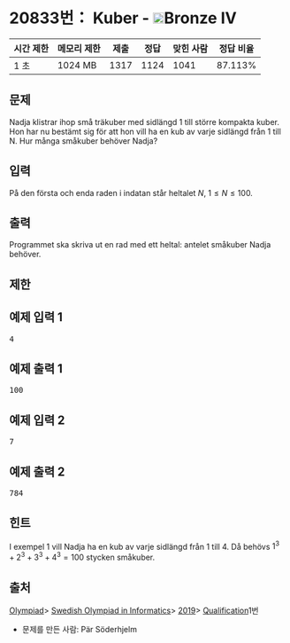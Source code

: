 # 20833번： Kuber - <img src="https://static.solved.ac/tier_small/2.svg" style="height:20px" />Bronze IV


| 시간 제한 | 메모리 제한 | 제출 | 정답 | 맞힌 사람 | 정답 비율 |
| --- | --- | --- | --- | --- | --- |
| 1 초 | 1024 MB | 1317 | 1124 | 1041 | 87.113% |


## 문제


Nadja klistrar ihop små träkuber med sidlängd 1 till större kompakta kuber. Hon har nu bestämt sig för att hon vill ha en kub av varje sidlängd från 1 till N. Hur många småkuber behöver Nadja?




## 입력


På den första och enda raden i indatan står heltalet $N$, $1\leq N\leq 100$.




## 출력


Programmet ska skriva ut en rad med ett heltal: antelet småkuber Nadja behöver.




## 제한




## 예제 입력 1


<pre>4
</pre>


## 예제 출력 1


<pre>100
</pre>




## 예제 입력 2


<pre>7
</pre>


## 예제 출력 2


<pre>784
</pre>




## 힌트


I exempel 1 vill Nadja ha en kub av varje sidlängd från $1$ till $4$. Då behövs $1^3 + 2^3 + 3^3 + 4^3 = 100$ stycken småkuber.





## 출처




[Olympiad](/category/2)> [Swedish Olympiad in Informatics](/category/513)> [2019](/category/515)> [Qualification](/category/detail/2414)1번
- 문제를 만든 사람: Pär Söderhjelm





